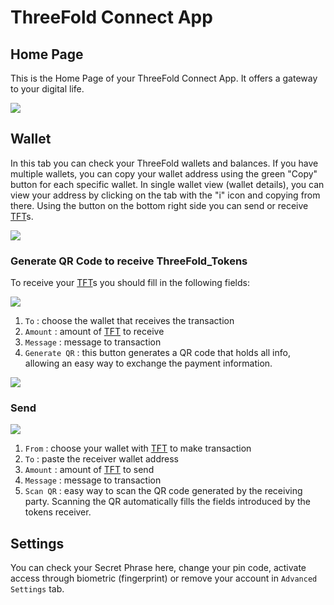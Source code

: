 <!--- original content: https://github.com/Threefoldfoundation/info_Threefold/tree/development/src/docs/token/apps_wallets --->

# ThreeFold Connect App

## Home Page

This is the Home Page of your ThreeFold Connect App. It offers a gateway to your digital life.

![](sdk__tc_home_page.png  )

## Wallet

In this tab you can check your ThreeFold wallets and balances. If you have multiple wallets, you can copy your wallet address using the green "Copy" button for each specific wallet. In single wallet view (wallet details), you can view your address by clicking on the tab with the "i" icon and copying from there. Using the button on the bottom right side you can send or receive [TFT](threefold__threefold_token)s.

![](sdk__tc_wallets.png  )

### Generate QR Code to receive ThreeFold_Tokens

To receive your [TFT](threefold__threefold_token)s you should fill in the following fields:

![](sdk__tc_receive.png  )

1. `To` : choose the wallet that receives the transaction
2. `Amount` : amount of [TFT](threefold__threefold_token) to receive
3. `Message` : message to transaction
4. `Generate QR` : this button generates a QR code that holds all info, allowing an easy way to exchange the payment information.

![](sdk__tc_receive_qr.png  )

### Send

![](sdk__tc_send.png  )

1. `From` : choose your wallet with [TFT](threefold__threefold_token) to make transaction
2. `To` : paste the receiver wallet address
3. `Amount` : amount of [TFT](threefold__threefold_token) to send
4. `Message` : message to transaction
5. `Scan QR` : easy way to scan the QR code generated by the receiving party. Scanning the QR automatically fills the fields introduced by the tokens receiver.

## Settings

You can check your Secret Phrase here, change your pin code, activate access through biometric (fingerprint) or remove your account in `Advanced Settings` tab.